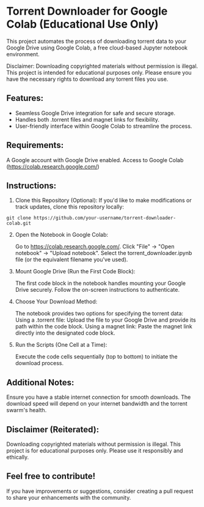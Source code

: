 # Torrent Downloader for Google Colab (Educational Use Only)

This project automates the process of downloading torrent data to your Google Drive using Google Colab, a free cloud-based Jupyter notebook environment.

Disclaimer: Downloading copyrighted materials without permission is illegal. This project is intended for educational purposes only. Please ensure you have the necessary rights to download any torrent files you use.


## Features:

* Seamless Google Drive integration for safe and secure storage.
* Handles both .torrent files and magnet links for flexibility.
* User-friendly interface within Google Colab to streamline the process.

## Requirements:

A Google account with Google Drive enabled.
Access to Google Colab (https://colab.research.google.com/)

## Instructions:

1. Clone this Repository (Optional):
If you'd like to make modifications or track updates, clone this repository locally:

```
git clone https://github.com/your-username/torrent-downloader-colab.git
```

2. Open the Notebook in Google Colab:

    Go to https://colab.research.google.com/.
    Click "File" -> "Open notebook" -> "Upload notebook".
    Select the torrent_downloader.ipynb file (or the equivalent filename you've used).
3. Mount Google Drive (Run the First Code Block):

    The first code block in the notebook handles mounting your Google Drive securely. Follow the on-screen instructions to authenticate.

4. Choose Your Download Method:

    The notebook provides two options for specifying the torrent data:
    Using a .torrent file: Upload the file to your Google Drive and provide its path within the code block.
    Using a magnet link: Paste the magnet link directly into the designated code block.

5. Run the Scripts (One Cell at a Time):

    Execute the code cells sequentially (top to bottom) to initiate the download process.

## Additional Notes:

Ensure you have a stable internet connection for smooth downloads.
The download speed will depend on your internet bandwidth and the torrent swarm's health.

## Disclaimer (Reiterated):

Downloading copyrighted materials without permission is illegal. This project is for educational purposes only. Please use it responsibly and ethically.

## Feel free to contribute!

If you have improvements or suggestions, consider creating a pull request to share your enhancements with the community.
